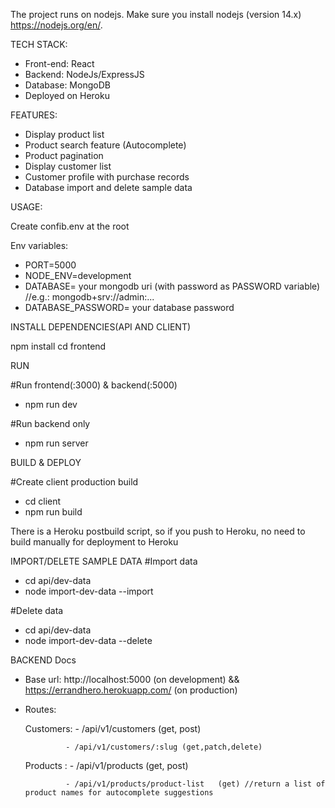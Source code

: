 The project runs on nodejs. Make sure you install nodejs (version 14.x) https://nodejs.org/en/.


TECH STACK:
- Front-end: React
- Backend: NodeJs/ExpressJS
- Database: MongoDB
- Deployed on Heroku

FEATURES:

  - Display product list
  - Product search feature (Autocomplete)
  - Product pagination
  - Display customer list
  - Customer profile with purchase records
  - Database import and delete sample data

USAGE:

Create confib.env at the root


Env variables:
  - PORT=5000
  - NODE_ENV=development
  - DATABASE= your mongodb uri (with password as PASSWORD variable) //e.g.: mongodb+srv://admin:<PASSWORD>...
  - DATABASE_PASSWORD= your database password


INSTALL DEPENDENCIES(API AND CLIENT)

  npm install
  cd frontend
  
  

RUN

  #Run frontend(:3000) & backend(:5000)
  - npm run dev
  
  
  #Run backend only
  - npm run server
  
  
  

BUILD & DEPLOY

#Create client production build
- cd client
- npm run build

There is a Heroku postbuild script, so if you push to Heroku, no need to build manually for deployment to Heroku

IMPORT/DELETE SAMPLE DATA
#Import data
- cd api/dev-data
- node import-dev-data --import

#Delete data
- cd api/dev-data
- node import-dev-data --delete


BACKEND Docs
- Base url: http://localhost:5000 (on development) && https://errandhero.herokuapp.com/ (on production)
- Routes: 
  
  
  
    Customers: - /api/v1/customers (get, post)
  
  
               - /api/v1/customers/:slug (get,patch,delete)
  
  
  
    Products : - /api/v1/products (get, post)
  
  
               - /api/v1/products/product-list   (get) //return a list of product names for autocomplete suggestions
    
